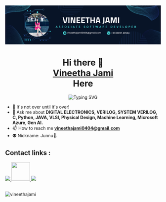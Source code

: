 ![logo](https://raw.githubusercontent.com/Vineetha-jami/README.md/refs/heads/master/Banner.png)
<h1 align="center">
  Hi there 👋
  <br>
  <a href="https://www.linkedin.com/in/vineethajami" target = "_blank">Vineetha Jami</a>
  <br>
  Here
</h1>
<div align="center">
  
<img src="https://readme-typing-svg.demolab.com?font=Fira+Code&weight=900&duration=4000&pause=500&width=435&lines=%f0%9f%92%bb+Software+Developer.;%F0%9F%A7%91%E2%80%8D%F0%9F%92%BB+Front+End+Developer.;%f0%9f%93%b2+Digital+Electronics.;%F0%9F%A4%96+Robotics+and+Automation.;%f0%9f%93%b2+Chip+Desginer." alt="Typing SVG" />
  
</div>


- 🌱 It's not over until it's over!
- 💬 Ask me about <strong>DIGITAL ELECTRONICS, VERILOG, SYSTEM VERILOG, C, Python, JAVA, VLSI, Physical Design, Machine Learning, Microsoft Azure, Gen AI.</strong>
- 📫 How to reach me **vineethajami0404@gmail.com**
- 👽 Nickname: Junnu💖.
<div>
  <h2>Contact links : </h2>
  <a href="https://www.linkedin.com/in/vineethajami/" target = "_blank">
    <img src="https://upload.wikimedia.org/wikipedia/commons/thumb/c/ca/LinkedIn_logo_initials.png/800px-LinkedIn_logo_initials.png" width="60">
  </a>
  <a href="https://www.instagram.com/vineetha_junnu/" target = "_blank">
    <img src="https://upload.wikimedia.org/wikipedia/commons/thumb/a/a5/Instagram_icon.png/2048px-Instagram_icon.png" width="60" height="60">
  </a>
   <a href="https://vineetha.carrd.co/" target = "_blank">
    <img src="https://static.vecteezy.com/system/resources/previews/009/317/249/original/personal-website-icon-logo-illustration-portfolio-symbol-template-for-graphic-and-web-design-collection-free-vector.jpg" width="60">
  </a>
  <br>
  <br>
  <p><img align="center" src="https://github-readme-stats.vercel.app/api/top-langs?username=vineethajami&show_icons=true&locale=en&layout=compact" alt="vineethajami" /></p>
</div>
